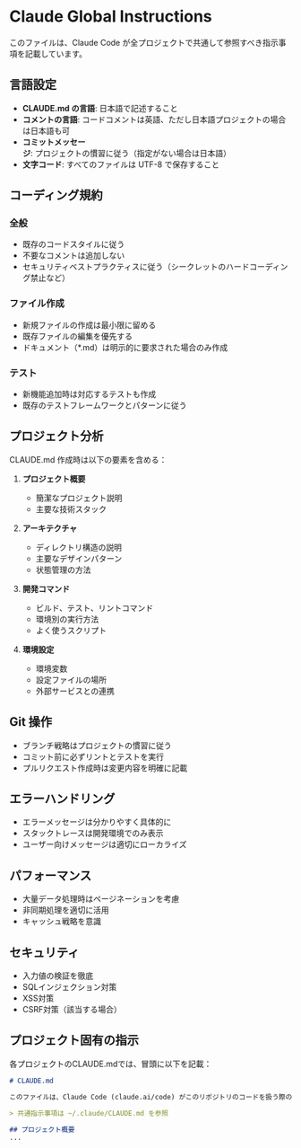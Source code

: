 # Claude Global Instructions

このファイルは、Claude Code が全プロジェクトで共通して参照すべき指示事項を記載しています。

## 言語設定

- **CLAUDE.md の言語**: 日本語で記述すること
- **コメントの言語**: コードコメントは英語、ただし日本語プロジェクトの場合は日本語も可
- **コミットメッセージ**: プロジェクトの慣習に従う（指定がない場合は日本語）
- **文字コード**: すべてのファイルは UTF-8 で保存すること

## コーディング規約

### 全般
- 既存のコードスタイルに従う
- 不要なコメントは追加しない
- セキュリティベストプラクティスに従う（シークレットのハードコーディング禁止など）

### ファイル作成
- 新規ファイルの作成は最小限に留める
- 既存ファイルの編集を優先する
- ドキュメント（*.md）は明示的に要求された場合のみ作成

### テスト
- 新機能追加時は対応するテストも作成
- 既存のテストフレームワークとパターンに従う

## プロジェクト分析

CLAUDE.md 作成時は以下の要素を含める：

1. **プロジェクト概要**
   - 簡潔なプロジェクト説明
   - 主要な技術スタック

2. **アーキテクチャ**
   - ディレクトリ構造の説明
   - 主要なデザインパターン
   - 状態管理の方法

3. **開発コマンド**
   - ビルド、テスト、リントコマンド
   - 環境別の実行方法
   - よく使うスクリプト

4. **環境設定**
   - 環境変数
   - 設定ファイルの場所
   - 外部サービスとの連携

## Git 操作

- ブランチ戦略はプロジェクトの慣習に従う
- コミット前に必ずリントとテストを実行
- プルリクエスト作成時は変更内容を明確に記載

## エラーハンドリング

- エラーメッセージは分かりやすく具体的に
- スタックトレースは開発環境でのみ表示
- ユーザー向けメッセージは適切にローカライズ

## パフォーマンス

- 大量データ処理時はページネーションを考慮
- 非同期処理を適切に活用
- キャッシュ戦略を意識

## セキュリティ

- 入力値の検証を徹底
- SQLインジェクション対策
- XSS対策
- CSRF対策（該当する場合）

## プロジェクト固有の指示

各プロジェクトのCLAUDE.mdでは、冒頭に以下を記載：

```markdown
# CLAUDE.md

このファイルは、Claude Code (claude.ai/code) がこのリポジトリのコードを扱う際のガイダンスを提供します。

> 共通指示事項は ~/.claude/CLAUDE.md を参照

## プロジェクト概要
...
```
